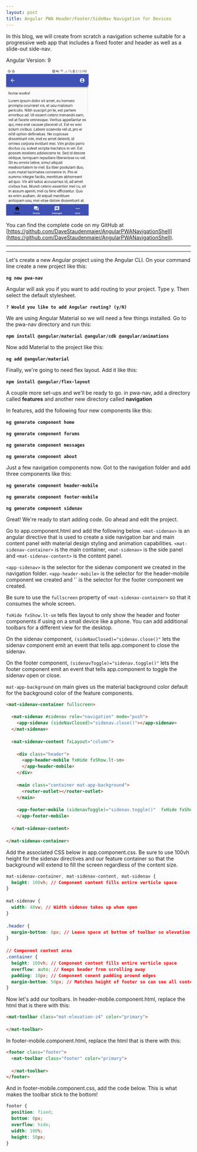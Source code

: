 ```yaml
---
layout: post
title: Angular PWA Header/Footer/SideNav Navigation for Devices
---
```


In this blog, we will create from scratch a navigation scheme suitable for a progressive web app that includes a fixed footer and header as well as a slide-out side-nav.  

Angular Version: 9

<img src="/images/home1.jpg" height="400px">

You can find the complete code on my GitHub at [https://github.com/DaveStaudenmaier/AngularPWANavigationShell](https://github.com/DaveStaudenmaier/AngularPWANavigationShell).

----
****

Let's create a new Angular project using the Angular CLI.   On your command line create a new project like this:

**`ng new pwa-nav`**

Angular will ask you if you want to add routing to your project.  Type y.  Then select the default stylesheet. 

**`? Would you like to add Angular routing? (y/N)`**

We are using Angular Material so we will need a few things installed.  Go to the pwa-nav directory and run this:

**`npm install @angular/material @angular/cdk @angular/animations`**

Now add Material to the project like this: 

**`ng add @angular/material`**

Finally, we're going to need flex layout.  Add it like this:

**`npm install @angular/flex-layout`**

A couple more set-ups and we'll be ready to go.  in pwa-nav, add a directory called **features** and another new directory called **navigation**

In features, add the following four new components like this:

**`ng generate component home`**

**`ng generate component forums`**

**`ng generate component messages`**

**`ng generate component about`**

Just a few navigation components now.  Got to the navigation folder and add three components like this:

**`ng generate component header-mobile`**

**`ng generate component footer-mobile`**

**`ng generate component sidenav`**

Great!  We're ready to start adding code.   Go ahead and edit the project.

Go to app.component.html and add the following below. `<mat-sidenav>` is an angular directive that is used to create a side navigation bar and main content panel with material design styling and animation capabilities.  `<mat-sidenav-container>` is the main container, `<mat-sidenav>` is the side panel and `<mat-sidenav-content>` is the content panel.

`<app-sidenav>` is the selector for the sidenav component we created in the navigation folder. `<app-header-mobile>` is the selector for the header-mobile component we created and '<footer-mobile>` is the selector for the footer component we created.

Be sure to use the `fullscreen` property of `<mat-sidenav-container>` so that it consumes the whole screen. 
  
`fxHide fxShow.lt-sm` tells flex layout to only show the header and footer components if using on a small device like a phone.  You can add additional toolbars for a different view for the desktop. 

On the sidenav component, `(sideNavClosed)="sidenav.close()"` lets the sidenav component emit an event that tells app.component to close the sidenav. 

On the footer component, `(sidenavToggle)="sidenav.toggle()"` lets the footer component emit an event that tells app.component to toggle the sidenav open or close.

`mat-app-background` on main gives us the material background color default for the background color of the feature components.

```html
<mat-sidenav-container fullscreen>

  <mat-sidenav #sidenav role="navigation" mode="push">
    <app-sidenav (sideNavClosed)="sidenav.close()"></app-sidenav>
  </mat-sidenav>

  <mat-sidenav-content fxLayout="column">

    <div class="header">
      <app-header-mobile fxHide fxShow.lt-sm>
      </app-header-mobile>
    </div>

    <main class="container mat-app-background">
      <router-outlet></router-outlet>
    </main>

    <app-footer-mobile (sidenavToggle)="sidenav.toggle()"  fxHide fxShow.lt-sm>
    </app-footer-mobile>

  </mat-sidenav-content>

</mat-sidenav-container>
```

Add the associated CSS below in app.component.css.  Be sure to use 100vh height for the sidenav directives and our feature container so that the background will extend to fill the screen regardless of the content size.   

```css
mat-sidenav-container, mat-sidenav-content, mat-sidenav {
  height: 100vh; // Component content fills entire verticle space
}

mat-sidenav {
  width: 40vw; // Width sidenav takes up when open
}

.header {
  margin-bottom: 8px; // Leave space at bottom of toolbar so elevation shadow effect will show
}

// Component content area
.container {
  height: 100vh; // Component content fills entire verticle space
  overflow: auto; // Keeps header from scrolling away
  padding: 10px; // Component conent padding around edges
  margin-bottom: 50px; // Matches height of footer so can see all content when scrolling to bottom
}
```

Now let's add our toolbars.  In header-mobile.component.html, replace the html that is there with this:

```html
<mat-toolbar class="mat-elevation-z4" color="primary">

</mat-toolbar>
```

In footer-mobile.component.html, replace the html that is there with this:

```html
<footer class="footer">
  <mat-toolbar class="footer" color="primary">

  </mat-toolbar>
</footer>
```

And in footer-mobile.component.css, add the code below.   This is what makes the toolbar stick to the bottom!

```css
footer {
  position: fixed;
  bottom: 0px;
  overflow: hide;
  width: 100%;
  height: 50px; 
}
```
